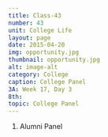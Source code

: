 ```yaml
---
title: Class-43
number: 43
unit: College Life
layout: page
date: 2015-04-20
img: opportunity.jpg
thumbnail: opportunity.jpg
alt: image-alt
category: College
caption: College Panel
3A: Week 17, Day 3
8th: 
topic: College Panel
---
```

1. Alumni Panel

